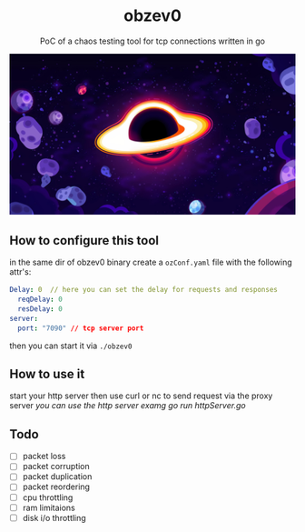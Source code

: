 <h1 align="center">obzev0</h1>

<p align="center">
 PoC of a chaos testing tool for tcp connections written in go
</p>

<p align="center">
  <img src="./assets/tn.jpg" />
</p>

## How to configure this tool
in the same dir of obzev0 binary create a ``ozConf.yaml`` file with the following attr's:

```yaml
Delay: 0  // here you can set the delay for requests and responses
  reqDelay: 0
  resDelay: 0
server:
  port: "7090" // tcp server port
```
then you can start it via ``./obzev0``

## How to use it

start your http server then use curl or nc to send request via the proxy server 
*you can use the http server examg go run httpServer.go*

## Todo
- [ ] packet loss
- [ ] packet corruption
- [ ] packet duplication
- [ ] packet reordering
- [ ] cpu throttling
- [ ] ram limitaions
- [ ] disk i/o throttling
